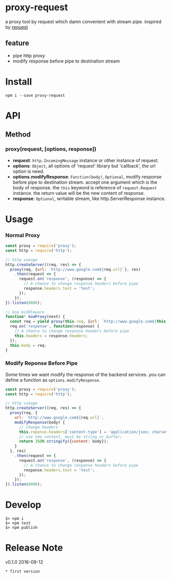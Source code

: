 # proxy-request

a proxy tool by request which damn convenient with stream pipe. inspired by [request](https://github.com/request/request)

## feature

* pipe http proxy
* modify response before pipe to destination stream

# Install

    npm i --save proxy-request

# API

## Method

### proxy(request, [options, response])

- **request**: `http.IncomingMessage` instance or other instance of request.
- **options**: `Object`,  all options of 'request' library but 'callback', the url option is need.
- **options.modifyResponse**: `Function(body)`, `Optional`, modify response before pipe to destination stream. accept one argument which is the body of response. the `this` keyword is reference of `request.Request` instance. the return value will be the new content of response.
- **response**: `Optional`, writable stream, like http.ServerResponse instance.

# Usage

### Normal Proxy

```javascript
const proxy = require('proxy');
const http = require('http');

// http useage
http.createServer((req, res) => {
  proxy(req, {url: `http://www.google.com${req.url}`}, res)
    .then(request => {
      request.on('response', (response) => {
        // A chance to change response headers before pipe
        response.headers.test = 'test';
      });
    });
}).listen(8000);

// koa middleware
function* koaProxy(next) {
  const req = yield proxy(this.req, {url: `http://www.google.com${this.req.url}`});
  req.on('response', function(response) {
    // A chance to change response headers before pipe
    this.headers = response.headers;
  });
  this.body = req;
}
```

### Modify Reponse Before Pipe

Some times we want modify the response of the backend services. you can define a function as `options.modifyResponse`.

```javascript
const proxy = require('proxy');
const http = require('http');

// http useage
http.createServer((req, res) => {
  proxy(req, {
    url: `http://www.google.com${req.url}`,
    modifyResponse(body) {
      // change headers
      this.reponse.headers['content-type'] = 'application/json; charset: utf8';
      // use new content, must be string or buffer;
      return JSON.stringify({content: body});
    }
  }, res)
    .then(request => {
      request.on('response', (response) => {
        // A chance to change response headers before pipe
        response.headers.test = 'test';
      });
    });
}).listen(8000);
```

# Develop

    $> npm i
    $> npm test
    $> npm publish

# Release Note

v0.1.0 2016-09-12

    * first version
